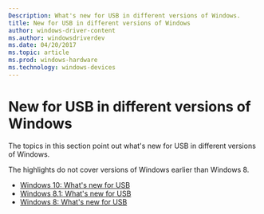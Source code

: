 ```yaml
---
Description: What's new for USB in different versions of Windows.
title: New for USB in different versions of Windows
author: windows-driver-content
ms.author: windowsdriverdev
ms.date: 04/20/2017
ms.topic: article
ms.prod: windows-hardware
ms.technology: windows-devices
---
```


# New for USB in different versions of Windows


The topics in this section point out what's new for USB in different versions of Windows.

The highlights do not cover versions of Windows earlier than Windows 8.

-   [Windows 10: What's new for USB](windows-10--what-s-new-for-usb.md)
-   [Windows 8.1: What's new for USB](what-s-new-for-usb-in-windows-blue.md)
-   [Windows 8: What's new for USB](what-s-new-in-usb-in-windows-8.md)

 

 




